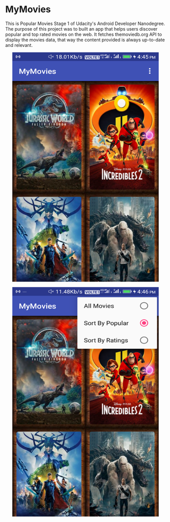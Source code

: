 # MyMovies
This is Popular Movies Stage 1 of Udacity's Android Developer Nanodegree. The purpose of this project was to built an app that helps users discover popular and top rated movies on the web. It fetches themoviedb.org API to display the movies data, that way the content provided is always up-to-date and relevant.

<p align="center">
  <img width="460" height="720" src="https://github.com/sureshkumarm8/MyMovies/blob/master/screenshots/popular_movies.png">
</p>
<p align="center">
  <img width="460" height="720" src="https://github.com/sureshkumarm8/MyMovies/blob/master/screenshots/sorting_menu.png">
</p>

